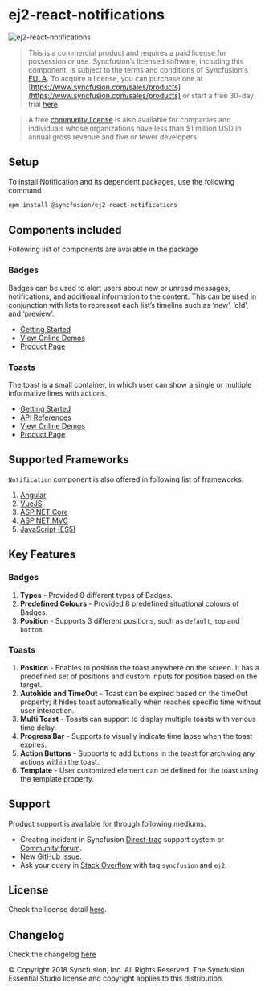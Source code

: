 # ej2-react-notifications

![ej2-react-notifications](https://ej2.syncfusion.com/products/images/notifications/readMe.gif)

> This is a commercial product and requires a paid license for possession or use. Syncfusion’s licensed software, including this component, is subject to the terms and conditions of Syncfusion's [EULA](https://www.syncfusion.com/eula/es/). To acquire a license, you can purchase one at [https://www.syncfusion.com/sales/products](https://www.syncfusion.com/sales/products) or start a free 30-day trial [here](https://www.syncfusion.com/account/manage-trials/start-trials).

> A free [community license](https://www.syncfusion.com/products/communitylicense) is also available for companies and individuals whose organizations have less than $1 million USD in annual gross revenue and five or fewer developers.

## Setup

To install Notification and its dependent packages, use the following command

```sh
npm install @syncfusion/ej2-react-notifications
```

## Components included

Following list of components are available in the package

### Badges

Badges can be used to alert users about new or unread messages, notifications, and additional information to the content. This can be used in conjunction with lists to represent each list’s timeline such as ‘new’, ‘old’, and ‘preview’.

* [Getting Started](https://ej2.syncfusion.com/react/documentation/badge/getting-started.html?utm_source=npm&utm_campaign=badge)
* [View Online Demos](https://ej2.syncfusion.com/react/demos/?utm_source=npm&utm_campaign=badge#/material/badge/default)
* [Product Page](https://www.syncfusion.com/products/react/badge)

### Toasts

The toast is a small container, in which user can show a single or multiple informative lines with actions.

* [Getting Started](https://ej2.syncfusion.com/react/documentation/toast/getting-started.html?utm_source=npm&utm_campaign=toast)
* [API References](https://ej2.syncfusion.com/react/documentation/toast/api-toastComponent.html?utm_source=npm&utm_campaign=toast)
* [View Online Demos](https://ej2.syncfusion.com/react/demos/?utm_source=npm&utm_campaign=toast#/material/toast/default)
* [Product Page](https://www.syncfusion.com/products/react/toast)

## Supported Frameworks

`Notification` component is also offered in following list of frameworks.

1. [Angular](https://www.npmjs.com/package/@syncfusion/ej2-ng-notifications?utm_source=npm&utm_campaign=notification)
2. [VueJS](https://www.npmjs.com/package/@syncfusion/ej2-vue-notifications?utm_source=npm&utm_campaign=notification)
3. [ASP.NET Core](https://www.syncfusion.com/products/aspnetcore/badge)
4. [ASP.NET MVC](https://www.syncfusion.com/products/aspnetmvc/badge)
5. [JavaScript (ES5)](https://www.syncfusion.com/products/javascript/badge)

## Key Features

### Badges

1. **Types** - Provided 8 different types of Badges.
2. **Predefined Colours** - Provided 8 predefined situational colours of Badges.
3. **Position** - Supports 3 different positions, such as `default`, `top` and `bottom`.

### Toasts

1. **Position** - Enables to position the toast anywhere on the screen. It has a predefined set of positions and custom inputs for position based on the target.
2. **Autohide and TimeOut** - Toast can be expired based on the timeOut property; it hides toast automatically when reaches specific time without user interaction.
3. **Multi Toast** - Toasts can support to display multiple toasts with various time delay.
4. **Progress Bar** - Supports to visually indicate time lapse when the toast expires.
5. **Action Buttons** - Supports to add buttons in the toast for archiving any actions within the toast.
5. **Template** - User customized element can be defined for the toast using the template property.

## Support

Product support is available for through following mediums.

* Creating incident in Syncfusion [Direct-trac](https://www.syncfusion.com/support/directtrac/incidents?utm_source=npm&utm_campaign=notification) support system or [Community forum](https://www.syncfusion.com/forums/essential-js2?utm_source=npm&utm_campaign=notification).
* New [GitHub issue](https://github.com/syncfusion/ej2-react-notifications/issues/new).
* Ask your query in [Stack Overflow](https://stackoverflow.com/?utm_source=npm&utm_campaign=notification) with tag `syncfusion` and `ej2`.

## License

Check the license detail [here](https://github.com/syncfusion/ej2-react-notifications/blob/master/license?utm_source=npm&utm_campaign=notification).

## Changelog

Check the changelog [here](https://github.com/syncfusion/ej2-react-notifications/blob/master/CHANGELOG.md?utm_source=npm&utm_campaign=notification)

© Copyright 2018 Syncfusion, Inc. All Rights Reserved. The Syncfusion Essential Studio license and copyright applies to this distribution.